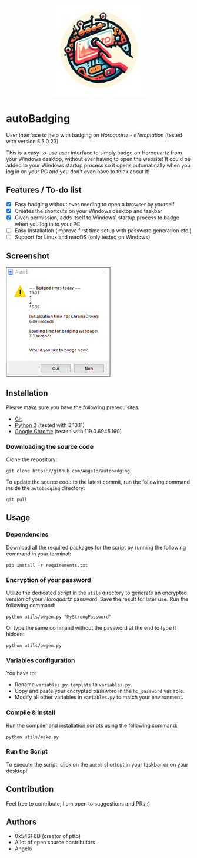 <p align="center">
  <img width="250" alt="autobadging logo" src="assets/logo.png">
</p>

# autoBadging

User interface to help with badging on *Horoquartz - eTemptation* (tested with version 5.5.0.23)

This is a easy-to-use user interface to simply badge on Horoquartz from your Windows desktop, without ever having to open the website! It could be added to your Windows startup process so it opens automatically when you log in on your PC and you don't even have to think about it!

## Features / To-do list
- [x] Easy badging without ever needing to open a browser by yourself
- [x] Creates the shortcuts on your Windows desktop and taskbar
- [x] Given permission, adds itself to Windows' startup process to badge when you log in to your PC
- [ ] Easy installation (improve first time setup with password generation etc.)
- [ ] Support for Linux and macOS (only tested on Windows)

## Screenshot

<img src="assets/screenshot.png">

## Installation

Please make sure you have the following prerequisites:

- [Git](https://git-scm.com/downloads)
- [Python 3](https://www.python.org/downloads/) (tested with 3.10.11)
- [Google Chrome](https://www.google.com/chrome/) (tested with 119.0.6045.160)

### Downloading the source code

Clone the repository:

```shell
git clone https://github.com/AngeIo/autobadging
```

To update the source code to the latest commit, run the following command inside the `autobadging` directory:

```shell
git pull
```

## Usage

### Dependencies
Download all the required packages for the script by running the following command in your terminal:

```shell
pip install -r requirements.txt
```

### Encryption of your password
Utilize the dedicated script in the `utils` directory to generate an encrypted version of your *Horoquartz* password. Save the result for later use. Run the following command:

```shell
python utils/pwgen.py "MyStrongPassword"
```

Or type the same command without the password at the end to type it hidden:

```shell
python utils/pwgen.py
```

### Variables configuration
You have to:

- Rename `variables.py.template` to `variables.py`.
- Copy and paste your encrypted password in the `hq_password` variable.
- Modify all other variables in `variables.py` to match your environment.

### Compile & install
Run the compiler and installation scripts using the following command:

```shell
python utils/make.py
```

### Run the Script
To execute the script, click on the `autob` shortcut in your taskbar or on your desktop!

## Contribution
Feel free to contribute, I am open to suggestions and PRs :)

## Authors
* 0x546F6D (creator of pttb)
* A lot of open source contributors
* Angelo

